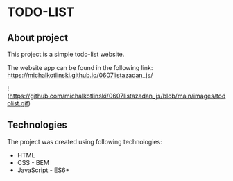 # TODO-LIST

## About project
This project is a simple todo-list website.

The website app can be found in the following link: https://michalkotlinski.github.io/0607listazadan_js/

!(https://github.com/michalkotlinski/0607listazadan_js/blob/main/images/todolist.gif)

## Technologies
The project was created using following technologies:
- HTML
- CSS - BEM
- JavaScript - ES6+